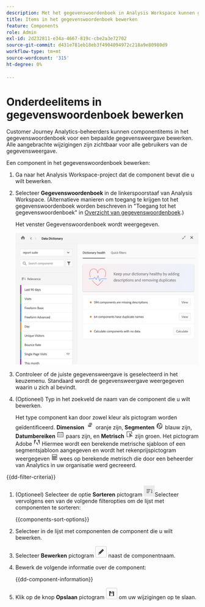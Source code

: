 ```yaml
---
description: Met het gegevenswoordenboek in Analysis Workspace kunnen gebruikers de verschillende componenten in Analysis Workspace, waaronder het beoogde gebruik, die zijn goedgekeurd, duplicaten zijn, catalogiseren en bijhouden, enzovoort.
title: Items in het gegevenswoordenboek bewerken
feature: Components
role: Admin
exl-id: 2d232811-e34a-4667-819c-cbe2a3e72702
source-git-commit: d431e781eb18eb3f4904094972c218a9e80980d9
workflow-type: tm+mt
source-wordcount: '315'
ht-degree: 0%

---
```


# Onderdeelitems in gegevenswoordenboek bewerken

Customer Journey Analytics-beheerders kunnen componentitems in het gegevenswoordenboek voor een bepaalde gegevensweergave bewerken. Alle aangebrachte wijzigingen zijn zichtbaar voor alle gebruikers van de gegevensweergave.

Een component in het gegevenswoordenboek bewerken:

1. Ga naar het Analysis Workspace-project dat de component bevat die u wilt bewerken.

1. Selecteer **Gegevenswoordenboek** in de linkerspoorstaaf van Analysis Workspace. (Alternatieve manieren om toegang te krijgen tot het gegevenswoordenboek worden beschreven in &quot;Toegang tot het gegevenswoordenboek&quot; in [Overzicht van gegevenswoordenboek](/help/components/data-dictionary/data-dictionary-overview.md).)

   Het venster Gegevenswoordenboek wordt weergegeven.

   ![Admin-weergave gegevenswoordenboek](assets/data-dictionary-admin.png)

1. Controleer of de juiste gegevensweergave is geselecteerd in het keuzemenu. Standaard wordt de gegevensweergave weergegeven waarin u zich al bevindt.

1. (Optioneel) Typ in het zoekveld de naam van de component die u wilt bewerken.

   Het type component kan door zowel kleur als pictogram worden geïdentificeerd. **Dimension** ![Dimension-pictogram](assets/dimension-icon.png) oranje zijn, **Segmenten** ![Segmentpictogram](assets/segment-icon.png) blauw zijn, **Datumbereiken** ![Pictogram Datumbereik](assets/date-range-icon.png) paars zijn, en **Metrisch** ![Metrisch pictogram](assets/default-metric-icon.png) zijn groen. Het pictogram Adobe ![Adobe-pictogram](assets/default-calc-metric-icon.png) Hiermee wordt een berekende metrische sjabloon of een segmentsjabloon aangegeven en wordt het rekenprijspictogram weergegeven ![Pictogram Rekenmachine](assets/calculated-metric-icon-created.png) wees op berekende metrisch die door een beheerder van Analytics in uw organisatie werd gecreeerd.

{{dd-filter-criteria}}

1. (Optioneel) Selecteer de optie **Sorteren** pictogram ![Pictogram Componenten sorteren](assets/component-sort-icon.png)Selecteer vervolgens een van de volgende filteropties om de lijst met componenten te sorteren:

   {{components-sort-options}}

1. Selecteer in de lijst met componenten de component die u wilt bewerken.

1. Selecteer **Bewerken** pictogram ![Bewerkingspictogram gegevenswoordenboek](assets/data-dictionary-edit-icon.png) naast de componentnaam.

1. Bewerk de volgende informatie over de component:

   {{dd-component-information}}

1. Klik op de knop **Opslaan** pictogram ![Pictogram Gegevenswoordenboek opslaan](assets/data-dictionary-save-icon.png) om uw wijzigingen op te slaan.
